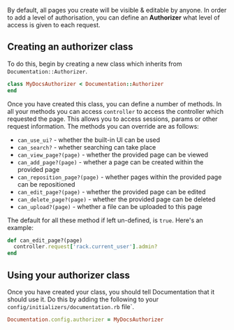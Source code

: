 By default, all pages you create will be visible & editable by anyone. In order to add a level of authorisation, you can define an **Authorizer** what level of access is given to each request.

## Creating an authorizer class

To do this, begin by creating a new class which inherits from `Documentation::Authorizer`.

```ruby
class MyDocsAuthorizer < Documentation::Authorizer
end
```

Once you have created this class, you can define a number of methods. In all your methods you can access `controller` to access the controller which requested the page. This allows you to access sessions, params or other request information. The methods you can override are as follows:

* `can_use_ui?` - whether the built-in UI can be used
* `can_search?` - whether searching can take place
* `can_view_page?(page)` - whether the provided page can be viewed
* `can_add_page?(page)` - whether a page can be created within the provided page
* `can_reposition_page?(page)` - whether pages within the provided page can be repositioned
* `can_edit_page?(page)` - whether the provided page can be edited
* `can_delete_page?(page)` - whether the provided page can be deleted
* `can_upload?(page)` - whether a file can be uploaded to this page

The default for all these method if left un-defined, is `true`. Here's an example:

```ruby
def can_edit_page?(page)
  controller.request['rack.current_user'].admin?
end
```

## Using your authorizer class

Once you have created your class, you should tell Documentation that it should use it. Do this by adding the following to your `config/initializers/documentation.rb` file`.

```ruby
Documentation.config.authorizer = MyDocsAuthorizer
```
